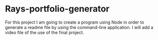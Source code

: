 # Rays-portfolio-generator

For this project I am going to create a program using Node in order to generate a readme file by using the command-line application. I will add a video file of the use of the final project.